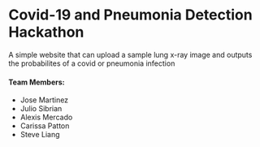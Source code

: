# Covid-19 and Pneumonia Detection Hackathon

A simple website that can upload a sample lung x-ray image and outputs the probabilites of a covid or pneumonia infection

#### Team Members:
*  Jose Martinez
*  Julio Sibrian
*  Alexis Mercado
*  Carissa Patton
*  Steve Liang



